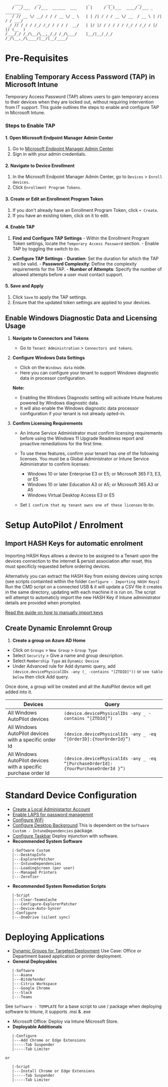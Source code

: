         ____      __                     _       ___           __                  
       /  _/___  / /___  ______  ___    | |     / (_)___  ____/ /___ _      _______
       / // __ \/ __/ / / / __ \/ _ \   | | /| / / / __ \/ __  / __ \ | /| / / ___/
     _/ // / / / /_/ /_/ / / / /  __/   | |/ |/ / / / / / /_/ / /_/ / |/ |/ (__  ) 
    /___/_/ /_/\__/\__,_/_/ /_/\___/    |__/|__/_/_/ /_/\__,_/\____/|__/|__/____/  
                                                                      
  
# Pre-Requisites
  ## Enabling Temporary Access Password (TAP) in Microsoft Intune

  Temporary Access Password (TAP) allows users to gain temporary access to their devices when they are locked out, without requiring intervention from IT support. This guide outlines the steps to enable and configure TAP in Microsoft Intune.

  ### Steps to Enable TAP

  #### 1. **Open Microsoft Endpoint Manager Admin Center**

  1. Go to [Microsoft Endpoint Manager Admin Center](https://endpoint.microsoft.com/).
  2. Sign in with your admin credentials.

  #### 2. **Navigate to Device Enrollment**

  1. In the Microsoft Endpoint Manager Admin Center, go to `Devices` > `Enroll devices`.
  2. Click `Enrollment Program Tokens`.

  #### 3. **Create or Edit an Enrollment Program Token**

  1. If you don't already have an Enrollment Program Token, click `+ Create`.
  2. If you have an existing token, click on it to edit.

  #### 4. **Enable TAP**

  1. **Find and Configure TAP Settings**
    - Within the Enrollment Program Token settings, locate the `Temporary Access Password` section.
    - Enable TAP by toggling the switch to `On`.

  2. **Configure TAP Settings**
    - **Duration**: Set the duration for which the TAP will be valid.
    - **Password Complexity**: Define the complexity requirements for the TAP.
    - **Number of Attempts**: Specify the number of allowed attempts before a user must contact support.

  #### 5. **Save and Apply**

  1. Click `Save` to apply the TAP settings.
  2. Ensure that the updated token settings are applied to your devices.


## Enable Windows Diagnostic Data and Licensing Usage

1. **Navigate to Connectors and Tokens**
   - Go to `Tenant Administration` > `Connectors and tokens`.

2. **Configure Windows Data Settings**
   - Click on the `Windows data` node.
   - Here you can configure your tenant to support Windows diagnostic data in processor configuration.

   **Note:** 
   - Enabling the Windows Diagnostic setting will activate Intune features powered by Windows diagnostic data.
   - It will also enable the Windows diagnostic data processor configuration if your tenant is not already opted-in.

3. **Confirm Licensing Requirements**
   - An Intune Service Administrator must confirm licensing requirements before using the Windows 11 Upgrade Readiness report and proactive remediations for the first time.
   - To use these features, confirm your tenant has one of the following licenses. You must be a Global Administrator or Intune Service Administrator to confirm licenses:

     - Windows 10 or later Enterprise E3 or E5; or Microsoft 365 F3, E3, or E5
     - Windows 10 or later Education A3 or A5; or Microsoft 365 A3 or A5
     - Windows Virtual Desktop Access E3 or E5

   - Set `I confirm that my tenant owns one of these licenses` to `On`.




# Setup AutoPilot / Enrolment
  ## Import HASH Keys for automatic enrolment
  Importing HASH Keys allows a device to be assigned to a Tenant upon the devices connection to the internet & persist association after reset, this must specificly requested before ordering devices.

  Alternativly you can extract the HASH Key from exising devices using scrips (see scripts containted within the folder `Configure - Importing HASH Keys`)
  Run the CMD script on a connected USB & it will update a CSV file it creates in the same directory, updating with each machine it is run on.
  The script will attempt to automaticly import the new HASH Key if Intune administrator details are provided when prompted.

  [Read the guide on how to manually import keys](Configure%20-%20Importing%20HASH%20Keys/GUIDE_Import_HASH_Keys.md)

  ## Create Dynamic Enrolemnt Group
  1. **Create a group on Azure AD Home**
  - Click on `Groups` > `New Group` > `Group Type` 
  - Select `Security` > Give a name and group description. 
  - Select `Membership Type` as `Dynamic Device`
  - Under Advanced rule for Add dynamic query, add `(device.devicePhysicalIDs -any (_ -contains "[ZTDID]"))` or 
  `see table below` then click Add query. 

  Once done, a group will be created and all the AutoPilot device will get added into it.

| Devices                                                   | Query                                                      |
|---------------------------------------------------------------|------------------------------------------------------------|
| All Windows AutoPilot devices                                 | `(device.devicePhysicalIDs -any _ -contains “[ZTDId]”)`   |
| All Windows AutoPilot devices with a specific order Id      | `(device.devicePhysicalIds -any _ -eq “[OrderID]:{YourOrderId}”)` |
| All Windows AutoPilot devices with a specific purchase order Id | `(device.devicePhysicalIds -any _ -eq “[PurchaseOrderId]:{YourPurchaseOrderId }”)` |

# Standard Device Configuration
- [Create a Local Administartor Account](Configure%20-%20Local%20Admin/GUIDE_Create_Local_Administrator.md)
- [Enable LAPS for password managemnt](GUIDE_Intune_LAPS_Guide.md)
- [Configure WiFi](Configure%20-%20Wi-Fi/GUIDE_Configure_WiFi.md)
- [Configure Desktop Background](Configure%20-%20Background%20Image/GUIDE_Setup_Background_Images.md)
  This is dependent on the `Software Custom - IntuneDependencies` package.
- [Configure Taskbar](Configure%20-%20Taskbar/GUIDE_Configure_Taskbar.md)
  Deploy injunction with software.
- **Recommended System Software**
```
   |-Software Custom
   |---DesktopInfo
   |---ExplorerPatcher
   |---IntuneDependencies
   |---LoadingScreen (per user)
   |---Managed Printers
   |---ZeroTier
```
- **Recommended System Remediation Scripts**
```
   |-Script
   |---Clear-TeamsCache
   |---Configure-ExplorerPatcher
   |---Device-Auto-Syncer
   |-Configure
   |---OneDrive (silent sync)
```

# Deploying Applications
- [Dynamic Groups for Targeted Deployment](GUIDE_Entra_Profile_Location_Based_Dynamic_Groups.md)
Use Case: Office or Department based application or printer deployment.
- **General Deployables**
```
   |-Software
   |---Asana
   |---Bitdefender
   |---Citrix Workspace
   |---Google Chrome
   |---Slack
   |---Teams
```
See `Software - TEMPLATE` for a base script to use / package when deploying software to Intune, it supports .msi & .exe

- Microsoft Office: Deploy via Intune Microsoft Store.
- **Deployable Additionals**
```
   |-Configure
   |---Add Chrome or Edge Extensions
   |-----Tab Suspender
   |-----Tab Limiter

or

   |-Script
   |---Install Chrome or Edge Extensions
   |-----Tab Suspender
   |-----Tab Limiter
```